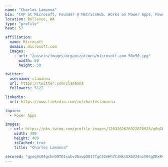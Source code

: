 ```yaml
---
name: "Charles Lamanna"
bio: "CVP at Microsoft, Founder @ MetricsHub. Works on Power Apps, Power Automate, Power Virtual Agent, Common Data Service and Dynamics 365."
location: Bellevue, WA
type: "profile"
heat: 57

affiliation:
  name: Microsoft
  domain: microsoft.com
  images:
    - url: "/assets/images/organizations/microsoft.com-50x50.jpg"
      width: 50
      height: 50

twitter:
  username: clamanna
  url: https://twitter.com/clamanna
  followers: 5127

linkedin:
  url: https://www.linkedin.com/in/charleslamanna

topics:
  - Power Apps

images:
  - url: https://pbs.twimg.com/profile_images/1263202626922876928/g6qGbHZ-_400x400.jpg
    width: 400
    height: 400
    isCached: true
    title: "Charles Lamanna"

secured: "gyoq4s04gshnO9TO1xubv36xwpU017fgC42eHh7CzNksSXbV24nzV6CgZKxRvY36dGOk/b6rfXVVZp/LeAFD/FaE/247L8LQFhP8F5ZEBSthwGkbK8p3GNhxoPQgz+AiWkbBBowCxqf+WWAjECmY8jk/IZgNIIdWCSziy5WhU13vOz3J8qT/FuhwcAQybVno9g3dOq6mQ9+r7GbpVE31C4IlZM/aaDqcPihK4kZbbd7I02qi6vG3eC9xFbhfGVgQSP8EvpXA7JFUkUnJQ47zdfMLlm1MsuQodPJPM5OHbn5yRU2oCyayRghnS9TMhaYWC4MgmpOCLhT7t6GaC29LaSsSXN18WQOXwCNjWmjy5qkiTemQIvr/9wlPm1KEnKjb4iAV7paV3WtyYgTb3+rZWkadqcGo58iakOAmrAWSmGc=;1Pti7DaAn5NonEcFw212SQ=="
---
```


